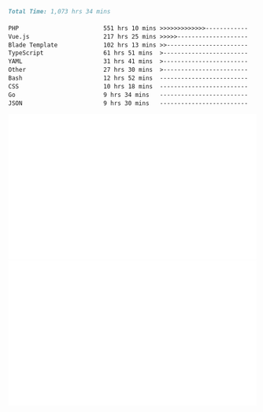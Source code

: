 <!--START_SECTION:waka-->

```markdown
Total Time: 1,073 hrs 34 mins

PHP                        551 hrs 10 mins >>>>>>>>>>>>>------------   50.06 %
Vue.js                     217 hrs 25 mins >>>>>--------------------   19.75 %
Blade Template             102 hrs 13 mins >>-----------------------   09.28 %
TypeScript                 61 hrs 51 mins  >------------------------   05.62 %
YAML                       31 hrs 41 mins  >------------------------   02.88 %
Other                      27 hrs 30 mins  >------------------------   02.50 %
Bash                       12 hrs 52 mins  -------------------------   01.17 %
CSS                        10 hrs 18 mins  -------------------------   00.94 %
Go                         9 hrs 34 mins   -------------------------   00.87 %
JSON                       9 hrs 30 mins   -------------------------   00.86 %
```

<!--END_SECTION:waka-->
<p align="center">
    <img src="https://raw.githubusercontent.com/rjp2525/rjp2525/output/generated/overview.svg">
    <img src="https://raw.githubusercontent.com/rjp2525/rjp2525/output/generated/languages.svg">
</p>
